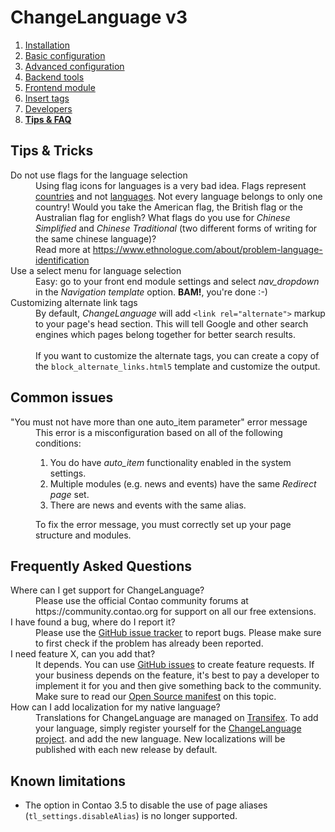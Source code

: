 # ChangeLanguage v3

1. [Installation](01-installation.md)
2. [Basic configuration](02-basics.md)
3. [Advanced configuration](03-advanced.md)
4. [Backend tools](04-backend.md)
5. [Frontend module](05-frontend-module.md)
6. [Insert tags](06-inserttags.md)
7. [Developers](07-developers.md)
8. [**Tips & FAQ**](08-tips-faq.md)


## Tips & Tricks

<dl>

<dt>Do not use flags for the language selection</dt>
<dd>Using flag icons for languages is a very bad idea. Flags represent
    <u>countries</u> and not <u>languages</u>. Not every language belongs to
    only one country! Would you take the American flag, the British flag or
    the Australian flag for english? What flags do you use for <i>Chinese
    Simplified</i> and <i>Chinese Traditional</i> (two different forms of writing
    for the same chinese language)?<br>
    Read more at <a href="https://www.ethnologue.com/about/problem-language-identification">https://www.ethnologue.com/about/problem-language-identification</a></dd>

<dt>Use a select menu for language selection</dt>
<dd>Easy: go to your front end module settings and select <i>nav_dropdown</i> in
    the <i>Navigation template</i> option. <b>BAM!</b>, you're done :-)</dd>

<dt>Customizing alternate link tags</dt>
<dd>By default, <i>ChangeLanguage</i> will add <code>&lt;link rel="alternate"&gt;</code>
    markup to your page's head section. This will tell Google and other search
    engines which pages belong together for better search results.<br><br>
    If you want to customize the alternate tags, you can create a copy of the
    <code>block_alternate_links.html5</code> template and customize the output.</dd>

</dl>


## Common issues

<dl>

<dt>"You must not have more than one auto_item parameter" error message</dt>
<dd>This error is a misconfiguration based on all of the following conditions:
    <ol>
    <li>You do have <i>auto_item</i> functionality enabled in the system settings.</li>
    <li>Multiple modules (e.g. news and events) have the same <i>Redirect page</i> set.</li>
    <li>There are news and events with the same alias.</li>
    </ol>
    To fix the error message, you must correctly set up your page structure and modules.
</dd>

</dl>


## Frequently Asked Questions

<dl>

<dt>Where can I get support for ChangeLanguage?</dt>
<dd>Please use the official Contao community forums at
    https://community.contao.org for support on all our free extensions.</dd>

<dt>I have found a bug, where do I report it?</dt>
<dd>Please use the <a href="https://github.com/terminal42/contao-changelanguage/issues">GitHub issue tracker</a>
    to report bugs. Please make sure to first check if the problem has already been reported.</dd>

<dt>I need feature X, can you add that?</dt>
<dd>It depends. You can use <a href="https://github.com/terminal42/contao-changelanguage/issues">GitHub issues</a>
    to create feature requests. If your business depends on the feature, it's
    best to pay a developer to implement it for you and then give something back
    to the community.
    Make sure to read our <a href="https://www.terminal42.ch/en/open-source.html">Open Source manifest</a> on this topic.</dd>

<dt>How can I add localization for my native language?</dt>
<dd>Translations for ChangeLanguage are managed on <a href="https://www.transifex.com">Transifex</a>.
    To add your language, simply register yourself for the <a href="https://www.transifex.com/terminal42/contao-changelanguage/dashboard/">ChangeLanguage project</a>.
    and add the new language. New localizations will be published with each new release by default.</a></dd>

</dl>


## Known limitations

- The option in Contao 3.5 to disable the use of page aliases
  (`tl_settings.disableAlias`) is no longer supported.
